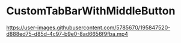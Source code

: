 # CustomTabBarWithMiddleButton

https://user-images.githubusercontent.com/5785670/195847520-d888ed75-d85d-4c97-b9e0-8ad6656f9fba.mp4

